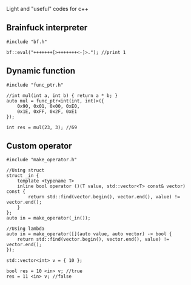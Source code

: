 Light and "useful" codes for c++

## Brainfuck interpreter
	#include "bf.h"

	bf::eval("+++++++[>+++++++<-]>."); //print 1


## Dynamic function
	#include "func_ptr.h"

	//int mul(int a, int b) { return a * b; }
	auto mul = func_ptr<int(int, int)>({
		0x90, 0x01, 0x00, 0xE0,
		0x1E, 0xFF, 0x2F, 0xE1
	});

	int res = mul(23, 3); //69

## Custom operator
	#include "make_operator.h"

	//Using struct
	struct _in {
		template <typename T>
		inline bool operator ()(T value, std::vector<T> const& vector) const {
			return std::find(vector.begin(), vector.end(), value) != vector.end();
		}
	};
	auto in = make_operator(_in());

	//Using lambda
	auto in = make_operator([](auto value, auto vector) -> bool {
		return std::find(vector.begin(), vector.end(), value) != vector.end();
	});

	std::vector<int> v = { 10 };

	bool res = 10 <in> v; //true
	res = 11 <in> v; //false
